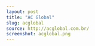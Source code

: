 ```yaml
---
layout: post
title: "AC Global"
slug: acglobal
source: http://acglobal.com.br/
screenshot: acglobal.png
---
```


